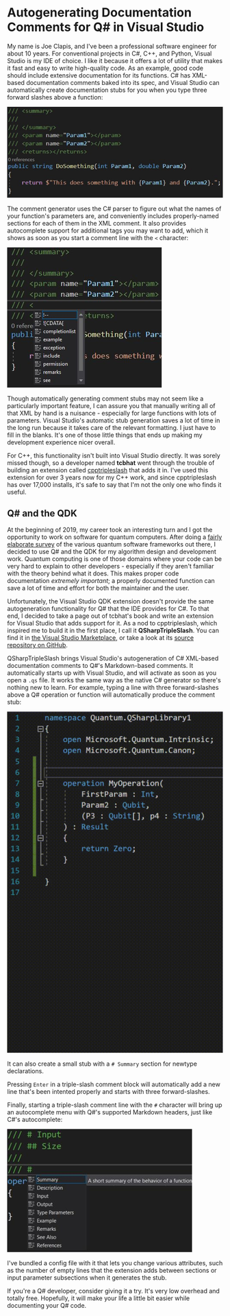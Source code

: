 # Autogenerating Documentation Comments for Q# in Visual Studio

My name is Joe Clapis, and I've been a professional software engineer for about 10 years. For conventional projects in C#, C++, and
Python, Visual Studio is my IDE of choice. I like it because it offers a lot of utility that makes it fast and easy to write
high-quality code. As an example, good code should include extensive documentation for its functions. C# has XML-based documentation
comments baked into its spec, and Visual Studio can automatically create documentation stubs for you when you type three forward slashes
above a function:

![C# comment example](images/qsharptripleslash-1.jpg "C# comment example")

The comment generator uses the C# parser to figure out what the names of your function's parameters are, and conveniently includes
properly-named sections for each of them in the XML comment. It also provides autocomplete support for additional tags you may want
to add, which it shows as soon as you start a comment line with the `<` character:

![alt text](images/qsharptripleslash-2.jpg "C# autocomplete example")

Though automatically generating comment stubs may not seem like a particularly important feature, I can assure you that manually writing
all of that XML by hand is a nuisance - especially for large functions with lots of parameters. Visual Studio's automatic stub
generation saves a lot of time in the long run because it takes care of the relevant formatting. I just have to fill in the blanks.
It's one of those little things that ends up making my development experience nicer overall.

For C++, this functionality isn't built into Visual Studio directly. It was sorely missed though, so a developer named **tcbhat**
went through the trouble of building an extension called [cpptripleslash](https://marketplace.visualstudio.com/items?itemName=tcbhat.CppTripleSlash-xmldoccommentsforc)
that adds it in. I've used this extension for over 3 years now for my C++ work, and since cpptripleslash has over 17,000 installs,
it's safe to say that I'm not the only one who finds it useful. 

## Q# and the QDK

At the beginning of 2019, my career took an interesting turn and I got the opportunity to work on software for quantum computers. After
doing a [fairly elaborate survey](https://github.com/jclapis/qsfe) of the various quantum software frameworks out there, I decided to use
Q# and the QDK for my algorithm design and development work. Quantum computing is one of those domains where your code can be very hard
to explain to other developers - especially if they aren't familiar with the theory behind what it does. This makes proper code
documentation *extremely important*; a properly documented function can save a lot of time and effort for both the maintainer and the user.

Unfortunately, the Visual Studio QDK extension doesn't provide the same autogeneration functionality for Q# that the IDE provides for C#.
To that end, I decided to take a page out of tcbhat's book and write an extension for Visual Studio that adds support for it. As a nod
to cpptripleslash, which inspired me to build it in the first place, I call it **QSharpTripleSlash**. You can find it in
[the Visual Studio Marketplace](https://marketplace.visualstudio.com/items?itemName=JoeClapis.QSharpTripleSlash), or take a look at
its [source repository on GitHub](https://marketplace.visualstudio.com/items?itemName=JoeClapis.QSharpTripleSlash).

QSharpTripleSlash brings Visual Studio's autogeneration of C# XML-based documentation comments to Q#'s Markdown-based comments.
It automatically starts up with Visual Studio, and will activate as soon as you open a `.qs` file. It works the same way as the native
C# generator so there's nothing new to learn. For example, typing a line with three forward-slashes above a Q# operation or function will
automatically produce the comment stub:

![alt text](images/qsharptripleslash-3.gif "QSharpTripleSlash comment example")

It can also create a small stub with a `# Summary` section for newtype declarations.

Pressing `Enter` in a triple-slash comment block will automatically add a new line that's been intented properly and starts with three
forward-slashes.

Finally, starting a triple-slash comment line with the `#` character will bring up an autocomplete menu with Q#'s supported Markdown
headers, just like C#'s autocomplete:

![alt text](images/qsharptripleslash-4.jpg "QSharpTripleSlash autocomplete example")

I've bundled a config file with it that lets you change various attributes, such as the number of empty lines that the extension adds
between sections or input parameter subsections when it generates the stub. 

If you're a Q# developer, consider giving it a try. It's very low overhead and totally free. Hopefully, it will make your life a little
bit easier while documenting your Q# code.
